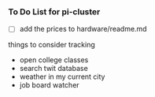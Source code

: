### To Do List for pi-cluster

- [ ] add the prices to hardware/readme.md 

things to consider tracking

- open college classes
- search twit database
- weather in my current city
- job board watcher